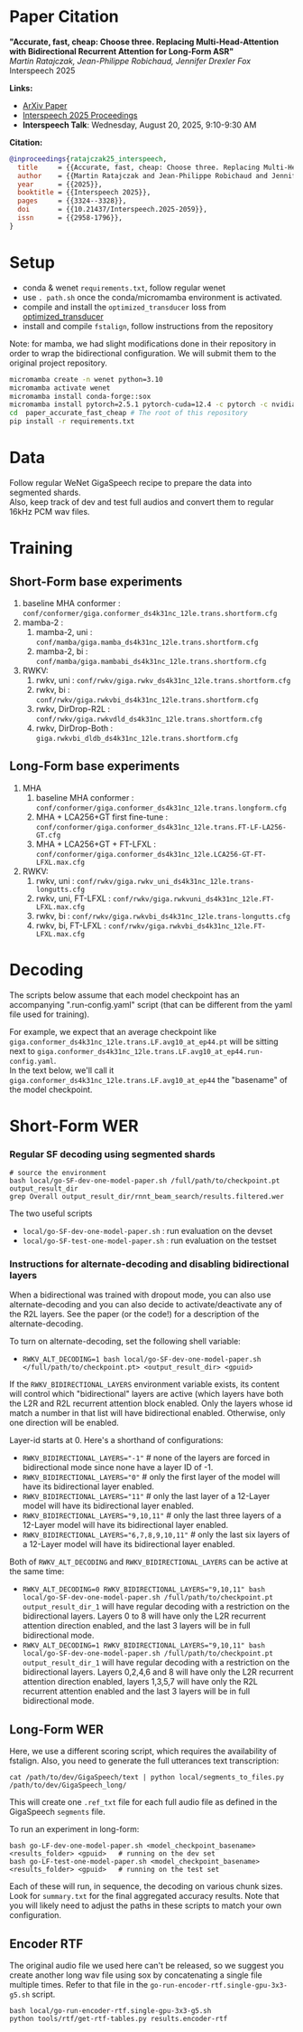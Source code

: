 # Paper Citation

**"Accurate, fast, cheap: Choose three. Replacing Multi-Head-Attention with Bidirectional Recurrent Attention for Long-Form ASR"**  
*Martin Ratajczak, Jean-Philippe Robichaud, Jennifer Drexler Fox*  
Interspeech 2025

**Links:**
- [ArXiv Paper](https://arxiv.org/abs/2506.19761)
- [Interspeech 2025 Proceedings](https://www.isca-archive.org/interspeech_2025/ratajczak25_interspeech.html)
- **Interspeech Talk**: Wednesday, August 20, 2025, 9:10-9:30 AM

**Citation:**
```bibtex
@inproceedings{ratajczak25_interspeech,
  title     = {{Accurate, fast, cheap: Choose three. Replacing Multi-Head-Attention with Bidirectional Recurrent Attention for Long-Form ASR}},
  author    = {{Martin Ratajczak and Jean-Philippe Robichaud and Jennifer {Drexler Fox}}},
  year      = {{2025}},
  booktitle = {{Interspeech 2025}},
  pages     = {{3324--3328}},
  doi       = {{10.21437/Interspeech.2025-2059}},
  issn      = {{2958-1796}},
}
```


# Setup

 * conda & wenet `requirements.txt`, follow regular wenet 
 * use `. path.sh` once the conda/micromamba environment is activated.
 * compile and install the `optimized_transducer` loss from [optimized_transducer](https://github.com/csukuangfj/optimized_transducer)
 * install and compile `fstalign`, follow instructions from the repository

Note: for mamba, we had slight modifications done in their repository in order to wrap the bidirectional 
      configuration.  We will submit them to the original project repository.


``` sh
micromamba create -n wenet python=3.10
micromamba activate wenet
micromamba install conda-forge::sox
micromamba install pytorch=2.5.1 pytorch-cuda=12.4 -c pytorch -c nvidia
cd  paper_accurate_fast_cheap # The root of this repository
pip install -r requirements.txt

```

# Data
  Follow regular WeNet GigaSpeech recipe to prepare the data into segmented shards.  
Also, keep track of dev and test full audios and convert them to regular 16kHz PCM wav files.

# Training

## Short-Form base experiments

1. baseline MHA conformer : `conf/conformer/giga.conformer_ds4k31nc_12le.trans.shortform.cfg`
1. mamba-2 : 
    1. mamba-2, uni       : `conf/mamba/giga.mamba_ds4k31nc_12le.trans.shortform.cfg`
    1. mamba-2, bi        : `conf/mamba/giga.mambabi_ds4k31nc_12le.trans.shortform.cfg`
1. RWKV:
    1. rwkv, uni          : `conf/rwkv/giga.rwkv_ds4k31nc_12le.trans.shortform.cfg`
    1. rwkv, bi           : `conf/rwkv/giga.rwkvbi_ds4k31nc_12le.trans.shortform.cfg`
    1. rwkv, DirDrop-R2L  : `conf/rwkv/giga.rwkvdld_ds4k31nc_12le.trans.shortform.cfg`
    1. rwkv, DirDrop-Both : `giga.rwkvbi_dldb_ds4k31nc_12le.trans.shortform.cfg`

## Long-Form base experiments

1. MHA
    1. baseline MHA conformer          : `conf/conformer/giga.conformer_ds4k31nc_12le.trans.longform.cfg`
    1. MHA + LCA256+GT first fine-tune : `conf/conformer/giga.conformer_ds4k31nc_12le.trans.FT-LF-LA256-GT.cfg`
    1. MHA + LCA256+GT + FT-LFXL       : `conf/conformer/giga.conformer_ds4k31nc_12le.LCA256-GT-FT-LFXL.max.cfg`
1. RWKV:
    1. rwkv, uni          : `conf/rwkv/giga.rwkv_uni_ds4k31nc_12le.trans-longutts.cfg`
    1. rwkv, uni, FT-LFXL : `conf/rwkv/giga.rwkvuni_ds4k31nc_12le.FT-LFXL.max.cfg`
    1. rwkv, bi           : `conf/rwkv/giga.rwkvbi_ds4k31nc_12le.trans-longutts.cfg`
    1. rwkv, bi, FT-LFXL  : `conf/rwkv/giga.rwkvbi_ds4k31nc_12le.FT-LFXL.max.cfg`


# Decoding


The scripts below assume that each model checkpoint has an accompanying ".run-config.yaml" script
(that can be different from the yaml file used for training).

For example, we expect that an average checkpoint like `giga.conformer_ds4k31nc_12le.trans.LF.avg10_at_ep44.pt` will 
be sitting next to `giga.conformer_ds4k31nc_12le.trans.LF.avg10_at_ep44.run-config.yaml`.  
In the text below, we'll call it `giga.conformer_ds4k31nc_12le.trans.LF.avg10_at_ep44` the "basename" of the model checkpoint.


# Short-Form WER


### Regular SF decoding using segmented shards


```
# source the environment
bash local/go-SF-dev-one-model-paper.sh /full/path/to/checkpoint.pt output_result_dir
grep Overall output_result_dir/rnnt_beam_search/results.filtered.wer
```

The two useful scripts 
* `local/go-SF-dev-one-model-paper.sh`  : run evaluation on the devset 
* `local/go-SF-test-one-model-paper.sh`  : run evaluation on the testset 


### Instructions for alternate-decoding and disabling bidirectional layers

When a bidirectional was trained with dropout mode, you can also use alternate-decoding and
you can also decide to activate/deactivate any of the R2L layers. See the paper (or the code!) for a description
of the alternate-decoding.

To turn on alternate-decoding, set the following shell variable:
* `RWKV_ALT_DECODING=1 bash local/go-SF-dev-one-model-paper.sh </full/path/to/checkpoint.pt> <output_result_dir> <gpuid>`

If the `RWKV_BIDIRECTIONAL_LAYERS` environment variable exists, its content will control which "bidirectional" layers
are active (which layers have both the L2R and R2L recurrent attention block enabled. Only the layers
whose id match a number in that list will have bidirectional enabled.  Otherwise, only one direction will be enabled. 

Layer-id starts at 0. Here's a shorthand of configurations:
* `RWKV_BIDIRECTIONAL_LAYERS="-1"` # none of the layers are forced in bidirectional mode since none have a layer ID of -1.
* `RWKV_BIDIRECTIONAL_LAYERS="0"` # only the first layer of the model will have its bidirectional layer enabled.
* `RWKV_BIDIRECTIONAL_LAYERS="11"` # only the last layer of a 12-Layer model will have its bidirectional layer enabled.
* `RWKV_BIDIRECTIONAL_LAYERS="9,10,11"` # only the last three layers of a 12-Layer model will have its bidirectional layer enabled.
* `RWKV_BIDIRECTIONAL_LAYERS="6,7,8,9,10,11"` # only the last six layers of a 12-Layer model will have its bidirectional layer enabled.

Both of `RWKV_ALT_DECODING` and `RWKV_BIDIRECTIONAL_LAYERS` can be active at the same time:

* `RWKV_ALT_DECODING=0 RWKV_BIDIRECTIONAL_LAYERS="9,10,11" bash local/go-SF-dev-one-model-paper.sh /full/path/to/checkpoint.pt output_result_dir_1` will have regular decoding with a restriction on the bidirectional layers.  Layers 0 to 8 will have only the L2R recurrent attention direction enabled, and the last 3 layers will be in full bidirectional mode.
* `RWKV_ALT_DECODING=1 RWKV_BIDIRECTIONAL_LAYERS="9,10,11" bash local/go-SF-dev-one-model-paper.sh /full/path/to/checkpoint.pt output_result_dir_1` will have regular decoding with a restriction on the bidirectional layers.  Layers 0,2,4,6 and 8 will have only the L2R recurrent attention direction enabled, layers 1,3,5,7 will have only the R2L recurrent attention enabled and the last 3 layers will be in full bidirectional mode.



## Long-Form WER

Here, we use a different scoring script, which requires the availability of fstalign.  Also, you need to generate the full utterances
text transcription:

```
cat /path/to/dev/GigaSpeech/text | python local/segments_to_files.py /path/to/dev/GigaSpeech_long/
```
This will create one `.ref_txt` file for each full audio file as defined in the GigaSpeech `segments` file.


To run an experiment in long-form:

```
bash go-LF-dev-one-model-paper.sh <model_checkpoint_basename> <results_folder> <gpuid>   # running on the dev set
bash go-LF-test-one-model-paper.sh <model_checkpoint_basename> <results_folder> <gpuid>   # running on the test set
```

Each of these will run, in sequence, the decoding on various chunk sizes.  
Look for `summary.txt` for the final aggregated accuracy results. 
Note that you will likely need to adjust the paths in these scripts to match your own configuration.


## Encoder RTF

The original audio file we used here can't be released, so we suggest you create another long wav file using sox
by concatenating a single file multiple times. Refer to that file in the `go-run-encoder-rtf.single-gpu-3x3-g5.sh` script.

```
bash local/go-run-encoder-rtf.single-gpu-3x3-g5.sh
python tools/rtf/get-rtf-tables.py results.encoder-rtf
```


